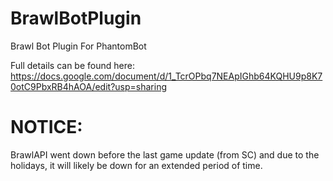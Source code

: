 # BrawlBotPlugin
Brawl Bot Plugin For PhantomBot

Full details can be found here: https://docs.google.com/document/d/1_TcrOPbq7NEApIGhb64KQHU9p8K70otC9PbxRB4hAOA/edit?usp=sharing

# NOTICE: 
BrawlAPI went down before the last game update (from SC) and due to the holidays, it will likely be down for an extended period of time.
